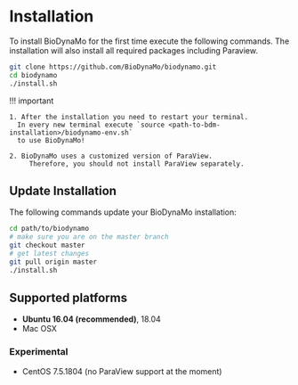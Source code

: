# Installation

To install BioDynaMo for the first time execute the following commands.
The installation will also install all required packages including Paraview.

``` sh
git clone https://github.com/BioDynaMo/biodynamo.git
cd biodynamo
./install.sh
```

!!! important

    1. After the installation you need to restart your terminal.
      In every new terminal execute `source <path-to-bdm-installation>/biodynamo-env.sh`
      to use BioDynaMo!

    2. BioDynaMo uses a customized version of ParaView.
	     Therefore, you should not install ParaView separately.

## Update Installation

The following commands update your BioDynaMo installation:

``` sh
cd path/to/biodynamo
# make sure you are on the master branch
git checkout master
# get latest changes
git pull origin master
./install.sh
```

## Supported platforms

*  **Ubuntu 16.04 (recommended)**, 18.04
*  Mac OSX

### Experimental

*  CentOS 7.5.1804 (no ParaView support at the moment)
